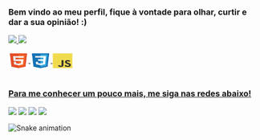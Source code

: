 ### Bem vindo ao meu perfil, fique à vontade para olhar, curtir e dar a sua opinião! :)

<div>
  <a href="https://github.com/allandmachado">
  <img height="180em" src="https://github-readme-stats.vercel.app/api?username=allandmachado&show_icons=true&theme=tokyonight&include_all_commits=true&count_private=true"/>
  <img height="180em" src="https://github-readme-stats.vercel.app/api/top-langs/?username=allandmachado&layout=compact&langs_count=6&theme=tokyonight"/>
</div>
<div style="display: inline_block"><br>    
  <img align="center" alt="Js" height="30" width="40" src="https://raw.githubusercontent.com/devicons/devicon/master/icons/html5/html5-original.svg">
  <img align="center" alt="Js" height="30" width="40" src="https://raw.githubusercontent.com/devicons/devicon/master/icons/css3/css3-original.svg">
  <img align="center" alt="Js" height="30" width="40" src="https://raw.githubusercontent.com/devicons/devicon/master/icons/javascript/javascript-original.svg">
</div>
     
<br>

### Para me conhecer um pouco mais, me siga nas redes abaixo!

<div>
  <a href="https://www.linkedin.com/in/allan-machado-012951265/" target="_blank"><img src="https://img.shields.io/badge/LinkedIn-0077B5?style=for-the-badge&logo=linkedin&logoColor=white" target="_blank"></a>
  <a href="https://www.instagram.com/allanmachad0/" target="_blank"><img src="https://img.shields.io/badge/Instagram-E4405F?style=for-the-badge&logo=instagram&logoColor=white" target="_blank"></a>
  <a href="https://www.facebook.com/allandmachado" target="_blank"><img src="https://img.shields.io/badge/Facebook-1877F2?style=for-the-badge&logo=facebook&logoColor=white" target="_blank"></a>
  <a href="mailto:allanmachadodev@gmail.com"><img src="https://img.shields.io/badge/-Gmail-%23333?style=for-the-badge&logo=gmail&logoColor=white" target="_blank"></a>

  ![Snake animation](https://github.com/allandmachado/allandmachado/blob/output/github-contribution-grid-snake.svg)

</div>
